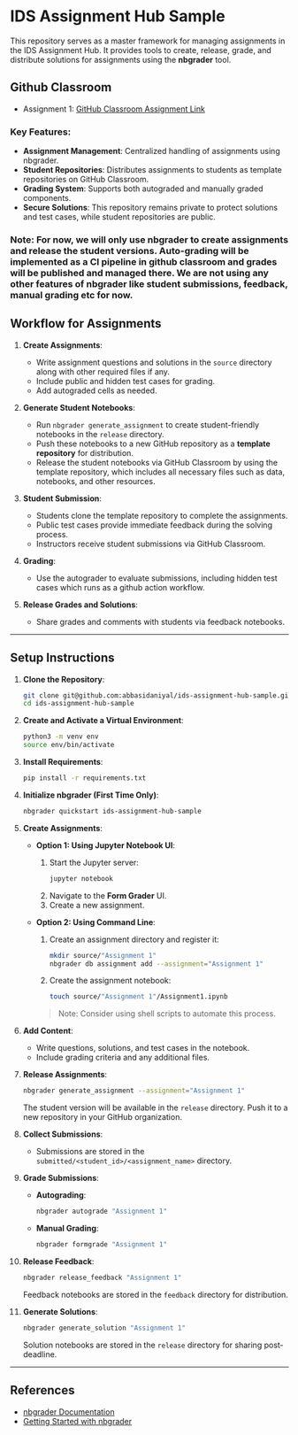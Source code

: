 # IDS Assignment Hub Sample

This repository serves as a master framework for managing assignments in the IDS Assignment Hub. It provides tools to create, release, grade, and distribute solutions for assignments using the **nbgrader** tool.

## Github Classroom
- Assignment 1:  [GitHub Classroom Assignment Link](https://classroom.github.com/a/prXAd2nY)

### Key Features:
- **Assignment Management**: Centralized handling of assignments using nbgrader.
- **Student Repositories**: Distributes assignments to students as template repositories on GitHub Classroom.
- **Grading System**: Supports both autograded and manually graded components.
- **Secure Solutions**: This repository remains private to protect solutions and test cases, while student repositories are public.

### Note: For now, we will only use nbgrader to create assignments and release the student versions. Auto-grading will be implemented as a CI pipeline in github classroom and grades will be published and managed there. We are not using any other features of nbgrader like student submissions, feedback, manual grading etc for now.

## Workflow for Assignments

1. **Create Assignments**:
   - Write assignment questions and solutions in the `source` directory along with other required files if any.
   - Include public and hidden test cases for grading.
   - Add autograded cells as needed.

2. **Generate Student Notebooks**:  
   - Run `nbgrader generate_assignment` to create student-friendly notebooks in the `release` directory.  
   - Push these notebooks to a new GitHub repository as a **template repository** for distribution.  
   - Release the student notebooks via GitHub Classroom by using the template repository, which includes all necessary files such as data, notebooks, and other resources.

3. **Student Submission**:  
   - Students clone the template repository to complete the assignments.  
   - Public test cases provide immediate feedback during the solving process.  
   - Instructors receive student submissions via GitHub Classroom.

4. **Grading**:
   - Use the autograder to evaluate submissions, including hidden test cases which runs as a github action workflow.

5. **Release Grades and Solutions**:
   - Share grades and comments with students via feedback notebooks.

---

## Setup Instructions

1. **Clone the Repository**:
   ```bash
   git clone git@github.com:abbasidaniyal/ids-assignment-hub-sample.git
   cd ids-assignment-hub-sample
   ```

2. **Create and Activate a Virtual Environment**:
   ```bash
   python3 -m venv env
   source env/bin/activate
   ```

3. **Install Requirements**:
   ```bash
   pip install -r requirements.txt
   ```

4. **Initialize nbgrader (First Time Only)**:
   ```bash
   nbgrader quickstart ids-assignment-hub-sample
   ```

5. **Create Assignments**:
   - **Option 1: Using Jupyter Notebook UI**:
     1. Start the Jupyter server:
        ```bash
        jupyter notebook
        ```
     2. Navigate to the **Form Grader** UI.
     3. Create a new assignment.

   - **Option 2: Using Command Line**:
     1. Create an assignment directory and register it:
        ```bash
        mkdir source/"Assignment 1"
        nbgrader db assignment add --assignment="Assignment 1"
        ```
     2. Create the assignment notebook:
        ```bash
        touch source/"Assignment 1"/Assignment1.ipynb
        ```
     > Note: Consider using shell scripts to automate this process.

6. **Add Content**:
   - Write questions, solutions, and test cases in the notebook.
   - Include grading criteria and any additional files.

7. **Release Assignments**:
   ```bash
   nbgrader generate_assignment --assignment="Assignment 1"
   ```
   The student version will be available in the `release` directory. Push it to a new repository in your GitHub organization.

8. **Collect Submissions**:
   - Submissions are stored in the `submitted/<student_id>/<assignment_name>` directory.

9. **Grade Submissions**:
    - **Autograding**:
      ```bash
      nbgrader autograde "Assignment 1"
      ```
    - **Manual Grading**:
      ```bash
      nbgrader formgrade "Assignment 1"
      ```

10. **Release Feedback**:
    ```bash
    nbgrader release_feedback "Assignment 1"
    ```
    Feedback notebooks are stored in the `feedback` directory for distribution.

11. **Generate Solutions**:
    ```bash
    nbgrader generate_solution "Assignment 1"
    ```
    Solution notebooks are stored in the `release` directory for sharing post-deadline.

---

## References

- [nbgrader Documentation](https://nbgrader.readthedocs.io/en/stable/)
- [Getting Started with nbgrader](https://youtu.be/5WUm0QuJdFw)

